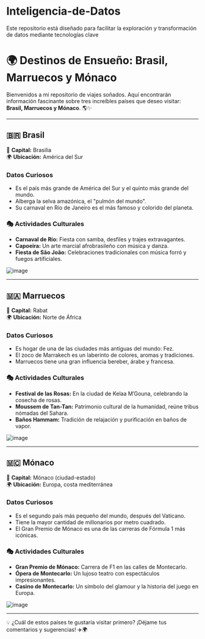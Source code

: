 # Inteligencia-de-Datos
Este repositorio está diseñado para facilitar la exploración y transformación de datos mediante tecnologías clave

# 🌍 Destinos de Ensueño: Brasil, Marruecos y Mónaco

Bienvenidos a mi repositorio de viajes soñados. Aquí encontrarán información fascinante sobre tres increíbles países que deseo visitar: **Brasil, Marruecos y Mónaco**. 🌎✨  

---

## 🇧🇷 **Brasil**  
📍 **Capital:** Brasilia  
🌍 **Ubicación:** América del Sur  

###  Datos Curiosos
- Es el país más grande de América del Sur y el quinto más grande del mundo.  
- Alberga la selva amazónica, el "pulmón del mundo".  
- Su carnaval en Río de Janeiro es el más famoso y colorido del planeta.  

### 🎭 Actividades Culturales
- **Carnaval de Río:** Fiesta con samba, desfiles y trajes extravagantes.  
- **Capoeira:** Un arte marcial afrobrasileño con música y danza.  
- **Fiesta de São João:** Celebraciones tradicionales con música forró y fuegos artificiales.  

![image](https://github.com/user-attachments/assets/30749f42-47bb-4d17-af19-c562a086eb4e)


---

## 🇲🇦 **Marruecos**  
📍 **Capital:** Rabat  
🌍 **Ubicación:** Norte de África  

###  Datos Curiosos
- Es hogar de una de las ciudades más antiguas del mundo: Fez.  
- El zoco de Marrakech es un laberinto de colores, aromas y tradiciones.  
- Marruecos tiene una gran influencia bereber, árabe y francesa.  

### 🎭 Actividades Culturales
- **Festival de las Rosas:** En la ciudad de Kelaa M’Gouna, celebrando la cosecha de rosas.  
- **Moussem de Tan-Tan:** Patrimonio cultural de la humanidad, reúne tribus nómadas del Sahara.  
- **Baños Hammam:** Tradición de relajación y purificación en baños de vapor.  

![image](https://github.com/user-attachments/assets/01a5b70b-ab69-47ae-9ea7-6f3c2ff0bb8a)
 

---

## 🇲🇨 **Mónaco**  
📍 **Capital:** Mónaco (ciudad-estado)  
🌍 **Ubicación:** Europa, costa mediterránea  

###  Datos Curiosos
- Es el segundo país más pequeño del mundo, después del Vaticano.  
- Tiene la mayor cantidad de millonarios por metro cuadrado.  
- El Gran Premio de Mónaco es una de las carreras de Fórmula 1 más icónicas.  

### 🎭 Actividades Culturales
- **Gran Premio de Mónaco:** Carrera de F1 en las calles de Montecarlo.  
- **Ópera de Montecarlo:** Un lujoso teatro con espectáculos impresionantes.  
- **Casino de Montecarlo:** Un símbolo del glamour y la historia del juego en Europa.  

![image](https://github.com/user-attachments/assets/906c0bdb-8db1-444a-92c1-45afb28396e1)
 

---

💡 ¿Cuál de estos países te gustaría visitar primero? ¡Déjame tus comentarios y sugerencias! ✈️🌍  




